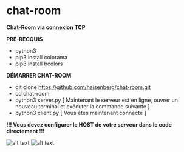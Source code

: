 # chat-room

**Chat-Room via connexion TCP**

**PRÉ-RECQUIS** 

* python3
* pip3 install colorama
* pip3 install bcolors

**DÉMARRER CHAT-ROOM**

* git clone https://github.com/haisenberg/chat-room.git
* cd chat-room
* python3 server.py 
[ Maintenant le serveur est en ligne, ouvrer un nouveau terminal et exécuter la commande suivante ]
* python3 client.py
[ Vous êtes maintenant connecté ]

**!!! Vous devez configurer le HOST de votre serveur dans le code directement !!!**

![alt text](https://ttm.sh/dVp.png)
![alt text](https://ttm.sh/dVT.png)

